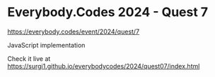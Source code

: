 # Everybody.Codes 2024 - Quest 7

https://everybody.codes/event/2024/quest/7

JavaScript implementation

Check it live at https://surgi1.github.io/everybodycodes/2024/quest07/index.html
